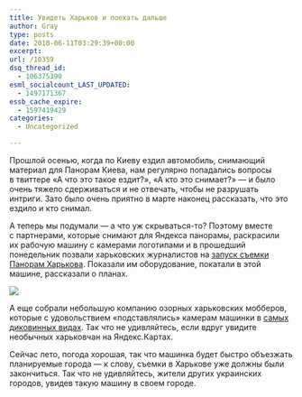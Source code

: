 ```yaml
---
title: Увидеть Харьков и поехать дальше
author: Gray
type: posts
date: 2010-06-11T03:29:39+00:00
excerpt:
url: /10359
dsq_thread_id:
  - 106375390
esml_socialcount_LAST_UPDATED:
  - 1497171367
essb_cache_expire:
  - 1597419429
categories:
  - Uncategorized

---
```








Прошлой осенью, когда по&nbsp;Киеву ездил автомобиль, снимающий материал для Панорам Киева, нам регулярно попадались вопросы в&nbsp;твиттере &laquo;А&nbsp;что это такое ездит?&raquo;, &laquo;А&nbsp;кто это снимает?&raquo;&nbsp;&mdash; и&nbsp;было очень тяжело сдерживаться и&nbsp;не&nbsp;отвечать, чтобы не&nbsp;разрушать интриги. Зато было очень приятно в&nbsp;марте наконец рассказать, что это ездило и&nbsp;кто снимал.

А&nbsp;теперь мы&nbsp;подумали&nbsp;&mdash; а&nbsp;что уж&nbsp;скрываться-то? Поэтому вместе с&nbsp;партнерами, которые снимают для Яндекса панорамы, раскрасили их&nbsp;рабочую машину с&nbsp;камерами логотипами и&nbsp;в&nbsp;прошедший понедельник позвали харьковских журналистов на&nbsp;<a href="http://geoconnect.info/news/412/" target="_blank">запуск съемки Панорам Харькова</a>. Показали им&nbsp;оборудование, покатали в&nbsp;этой машине, рассказали о&nbsp;планах.

<img src="https://i0.wp.com/forumimg.net/blog/car-1.jpg?w=740" data-recalc-dims="1" /> 

А&nbsp;еще собрали небольшую компанию озорных харьковских мобберов, которые с&nbsp;удовольствием &laquo;подставлялись&raquo; камерам машинки в&nbsp;<a href="http://kirkyllla.livejournal.com/7926.html" target="_blank">самых диковинных видах</a>. Так что не&nbsp;удивляйтесь, если вдруг увидите необычных харьковчан на&nbsp;Яндекс.Картах.

Сейчас лето, погода хорошая, так что машинка будет быстро объезжать планируемые города&nbsp;&mdash; к&nbsp;слову, съемки в&nbsp;Харькове уже должны были закончиться. Так что не&nbsp;удивляйтесь, жители других украинских городов, увидев такую машину в&nbsp;своем городе.